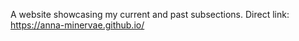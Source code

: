 A website showcasing my current and past subsections. Direct link: https://anna-minervae.github.io/
